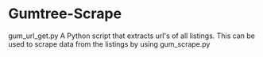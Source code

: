 # Gumtree-Scrape

gum_url_get.py
A Python script that extracts url's of all listings. This can be used to scrape data from the listings by using gum_scrape.py
